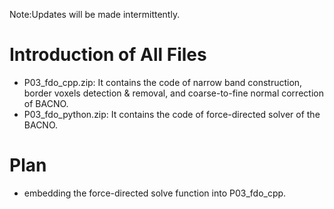 Note:Updates will be made intermittently.
# Introduction of All Files
* P03_fdo_cpp.zip: It contains the code of narrow band construction, border voxels detection & removal, and coarse-to-fine normal correction of BACNO.
* P03_fdo_python.zip: It contains the code of force-directed solver of the BACNO.

# Plan
* embedding the force-directed solve function into P03_fdo_cpp.
